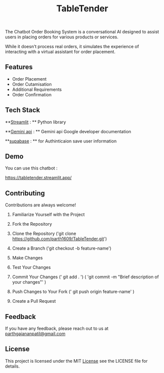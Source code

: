 
  <h1 align="center" >TableTender</h1> <br> 


The Chatbot Order Booking System is a conversational AI designed to assist users in placing orders for various products or services. 

While it doesn't process real orders, it simulates the experience of interacting with a virtual assistant for order placement.


## Features

- Order Placement 
- Order Cutamisation
- Additional Requirements 
- Order Confirmation


## Tech Stack

**[Streamlit](https://streamlit.io/) : ** Python library 

**[Gemini api](https://ai.google.dev/tutorials/python_quickstart) : ** Gemini api Google developer documentation  

**[supabase](https://supabase.com/) : ** for Authinticaion save user information  


## Demo

You can use this chatbot :

https://tabletender.streamlit.app/



## Contributing

Contributions are always welcome!


 1. Familiarize Yourself with the Project
 2. Fork the Repository
 3. Clone the Repository
    ('git clone https://github.com/parth1609/TableTender.git')
 4. Create a Branch 
 ('git checkout -b feature-name') 
 
 5. Make Changes
 6. Test Your Changes
 7. Commit Your Changes 
    (' git add . ')
    ( 'git commit -m "Brief description of your changes"' )
 8. Push Changes to Your Fork
    (' git push origin feature-name' )
 9. Create a Pull Request
## Feedback

If you have any feedback, please reach out to us at parthgajananpatil@gmail.com




## License

This project is licensed under the MIT [License](https://choosealicense.com/licenses/mit/)
see the LICENSE file for details.



